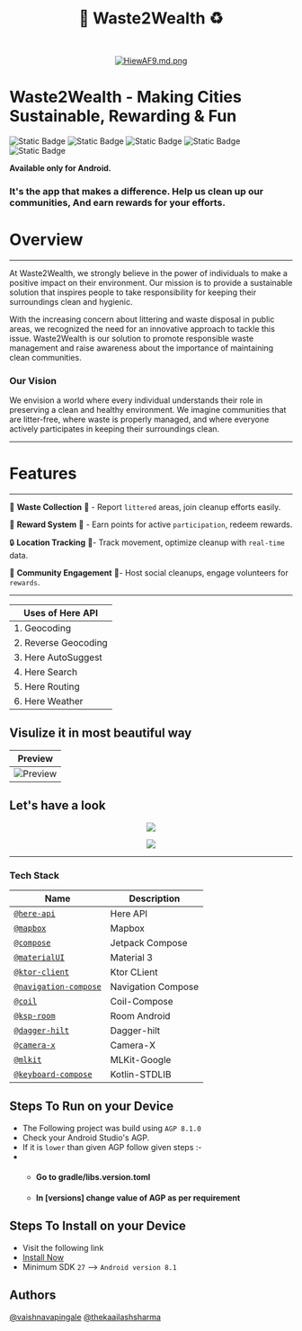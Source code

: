 <h1 align="center"> 📲 Waste2Wealth ♻️ </h1> <br>
<p align="center">
  <a href="https://firebasestorage.googleapis.com/v0/b/waste2wealth-v2.appspot.com/o/here_Banner.png?alt=media&token=fc9aebbd-92ec-49d7-b65c-8a6df0f5e761">
    <img src="https://firebasestorage.googleapis.com/v0/b/waste2wealth-v2.appspot.com/o/here_Banner.png?alt=media&token=fc9aebbd-92ec-49d7-b65c-8a6df0f5e761" alt="HiewAF9.md.png" border="0">
  </a
</p>


# Waste2Wealth - Making Cities Sustainable, Rewarding & Fun

![Static Badge](https://img.shields.io/badge/Kotlin-black?style=for-the-badge&logo=kotlin&logoColor=%237F52FF&labelColor=black)
![Static Badge](https://img.shields.io/badge/Jetpack_Compose-black?style=for-the-badge&logo=Jetpack%20Compose&logoColor=%234285F4&labelColor=black)
![Static Badge](https://img.shields.io/badge/Firebase-black?style=for-the-badge&logo=firebase&logoColor=%23FFCA28&labelColor=black)
![Static Badge](https://img.shields.io/badge/Mapbox-black?style=for-the-badge&logo=mapbox&logoColor=%23000000&labelColor=white)
![Static Badge](https://img.shields.io/badge/HERE-black?style=for-the-badge&logo=here&logoColor=%2300AFAA&labelColor=black)

**Available only for Android.**

### It's the app that makes a difference. Help us clean up our communities, And earn rewards for your efforts.

# Overview
_____________________________________________________________________________________________________________________________________________
At Waste2Wealth, we strongly believe in the power of individuals to make a positive impact on their environment. Our mission is to provide a sustainable solution that inspires people to take responsibility for keeping their surroundings clean and hygienic.

With the increasing concern about littering and waste disposal in public areas, we recognized the need for an innovative approach to tackle this issue. Waste2Wealth is our solution to promote responsible waste management and raise awareness about the importance of maintaining clean communities.

### Our Vision

We envision a world where every individual understands their role in preserving a clean and healthy environment. We imagine communities that are litter-free, where waste is properly managed, and where everyone actively participates in keeping their surroundings clean.
_____________________________________________________________________________________________________________________________________________

# Features 
_____________________________________________________________________________________________________________________________________________

💼 **Waste Collection** 🤝 - Report `littered` areas, join cleanup efforts easily.

🎁 **Reward System** 🎉 - Earn points for active `participation`, redeem rewards.

🔒 **Location Tracking** 📍- Track movement, optimize cleanup with `real-time` data.

🦾 **Community Engagement** 🤝- Host social cleanups, engage volunteers for `rewards`.

_____________________________________________________________________________________________________________________________________________


| Uses of Here API    |
|--------------------------|
| 1. Geocoding          |
| 2. Reverse Geocoding     |
| 3. Here AutoSuggest |
| 4. Here Search |
| 5. Here Routing |
| 6. Here Weather |


## Visulize it in most beautiful way

| Preview  | 
|----------|
| ![Preview](https://firebasestorage.googleapis.com/v0/b/waste2wealth-v2.appspot.com/o/Screenrecorder-2023-12-28-02-30-21-10.gif?alt=media&token=aac5df57-2e39-4e18-be88-21a531b4eb2f) |


## Let's have a look

<p align="center">
  <a href="https://firebasestorage.googleapis.com/v0/b/waste2wealth-v2.appspot.com/o/Screenshot%202023-12-28%20at%203.34.02%20AM.png?alt=media&token=5454b3ee-bcb7-4383-920b-1a2535596f05">
    <img src="https://firebasestorage.googleapis.com/v0/b/waste2wealth-v2.appspot.com/o/Screenshot%202023-12-28%20at%203.34.02%20AM.png?alt=media&token=5454b3ee-bcb7-4383-920b-1a2535596f05" border="0"></a>
</p>

<p align="center">
  <a href="https://firebasestorage.googleapis.com/v0/b/waste2wealth-v2.appspot.com/o/Screenshot%202023-12-28%20at%203.44.49%20AM.png?alt=media&token=4871ff11-fa42-4cc3-8cdc-e0c8a296383d">
    <img src="https://firebasestorage.googleapis.com/v0/b/waste2wealth-v2.appspot.com/o/Screenshot%202023-12-28%20at%203.44.49%20AM.png?alt=media&token=4871ff11-fa42-4cc3-8cdc-e0c8a296383d" border="0"></a>
</p>

_____________________________________________________________________________________________________________________________________________

### Tech Stack
| Name | Description |
| --- | --- |
| [`@here-api`](https://www.here.com/docs/) | Here API |
| [`@mapbox`](https://docs.mapbox.com/) | Mapbox |
| [`@compose`](https://developer.android.com/jetpack/compose) | Jetpack Compose |
| [`@materialUI`](https://m3.material.io/) | Material 3 |
| [`@ktor-client`](https://ktor.io/docs/create-client.html) | Ktor CLient |
| [`@navigation-compose`](https://developer.android.com/jetpack/compose/navigation) | Navigation Compose |
| [`@coil`](https://coil-kt.github.io/coil/compose/) | Coil-Compose |
| [`@ksp-room`](https://developer.android.com/build/migrate-to-ksp) | Room Android |
| [`@dagger-hilt`](https://developer.android.com/training/dependency-injection/hilt-android) | Dagger-hilt |
| [`@camera-x`](https://developer.android.com/training/camerax) | Camera-X |
| [`@mlkit`](https://developers.google.com/ml-kit) | MLKit-Google |
| [`@keyboard-compose`](https://kotlinlang.org/api/latest/jvm/stdlib/) | Kotlin-STDLIB |

## Steps To Run on your Device
- The Following project was build using `AGP 8.1.0`
-  Check your Android Studio's AGP.
-  If it is `lower` than given AGP follow given steps :-
-  -  #### Go to gradle/libs.version.toml
   -  #### In [versions] change value of AGP as per requirement

## Steps To Install on your Device
- Visit the following link 
- [Install Now](https://drive.google.com/drive/folders/1NAb6Yp4-YvJREhAYW8qH5gsdSNdRjYDS?usp=sharing)
- Minimum SDK `27` --> `Android version 8.1`


## Authors

[@vaishnavapingale](https://www.linkedin.com/in/vaishnavpingale/)
[@thekaailashsharma](https://linkedin.com/in/thekaailashsharma)






